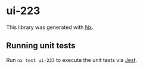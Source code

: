# ui-223

This library was generated with [Nx](https://nx.dev).

## Running unit tests

Run `nx test ui-223` to execute the unit tests via [Jest](https://jestjs.io).
